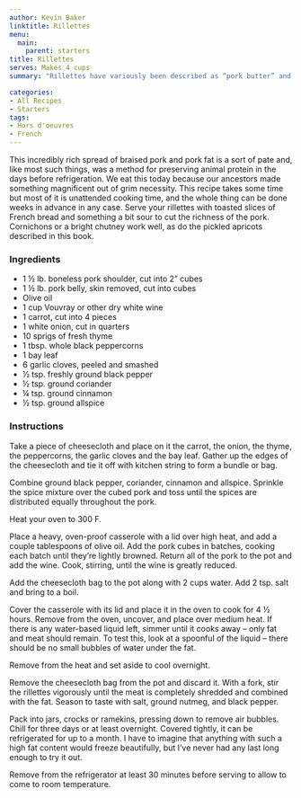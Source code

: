 ```yaml
---
author: Kevin Baker
linktitle: Rillettes
menu:
  main:
    parent: starters
title: Rillettes
serves: Makes 4 cups
summary: "Rillettes have variously been described as “pork butter” and “jam from the pig”, which should be sufficient to express just how delicious they are. This rich, old-fashioned French favorite is definitely worth a try."

categories:
- All Recipes
- Starters
tags: 
- Hors d'oeuvres 
- French
---
```

This incredibly rich spread of braised pork and pork fat is a sort of pate and, like most such things, was a method for preserving animal protein in the days before refrigeration. We eat this today because our ancestors made something magnificent out of grim necessity. This recipe takes some time but most of it is unattended cooking time, and the whole thing can be done weeks in advance in any case. Serve your rillettes with toasted slices of French bread and something a bit sour to cut the richness of the pork. Cornichons or a bright chutney work well, as do the pickled apricots described in this book.

### Ingredients

<div class="ingredient-list">

* 1 ½ lb. boneless pork shoulder, cut into 2” cubes  
* 1 ½ lb. pork belly, skin removed, cut into cubes  
* Olive oil  
* 1 cup Vouvray or other dry white wine  
* 1 carrot, cut into 4 pieces  
* 1 white onion, cut in quarters  
* 10 sprigs of fresh thyme  
* 1 tbsp. whole black peppercorns  
* 1 bay leaf  
* 6 garlic cloves, peeled and smashed  
* ½ tsp. freshly ground black pepper  
* ½ tsp. ground coriander  
* ¼ tsp. ground cinnamon  
* ½ tsp. ground allspice  

</div>

### Instructions

Take a piece of cheesecloth and place on it the carrot, the onion, the thyme, the peppercorns, the garlic cloves and the bay leaf. Gather up the edges of the cheesecloth and tie it off with kitchen string to form a bundle or bag.

Combine ground black pepper, coriander, cinnamon and allspice. Sprinkle the spice mixture over the cubed pork and toss until the spices are distributed equally throughout the pork.

Heat your oven to 300 F.

Place a heavy, oven-proof casserole with a lid over high heat, and add a couple tablespoons of olive oil. Add the pork cubes in batches, cooking each batch until they’re lightly browned. Return all of the pork to the pot and add the wine.  Cook, stirring, until the wine is greatly reduced.

Add the cheesecloth bag to the pot along with 2 cups water.  Add 2 tsp. salt and bring to a boil.

Cover the casserole with its lid and place it in the oven to cook for 4 ½ hours.  Remove from the oven, uncover, and place over medium heat. If there is any water-based liquid left, simmer until it cooks away – only fat and meat should remain. To test this, look at a spoonful of the liquid – there should be no small bubbles of water under the fat.

Remove from the heat and set aside to cool overnight.

Remove the cheesecloth bag from the pot and discard it. With a fork, stir the rillettes vigorously until the meat is completely shredded and combined with the fat. Season to taste with salt, ground nutmeg, and black pepper.  

Pack into jars, crocks or ramekins, pressing down to remove air bubbles. Chill for three days or at least overnight. Covered tightly, it can be refrigerated for up to a month. I have to imagine that anything with such a high fat content would freeze beautifully, but I’ve never had any last long enough to try it out.

Remove from the refrigerator at least 30 minutes before serving to allow to come to room temperature.